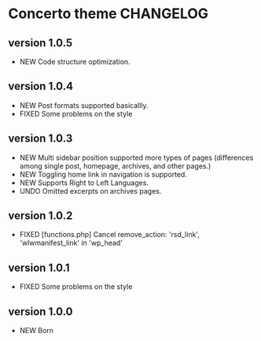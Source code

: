 
# Concerto theme CHANGELOG

## version 1.0.5

- NEW         Code structure optimization.

## version 1.0.4

- NEW         Post formats supported basicallly.
- FIXED       Some problems on the style

## version 1.0.3

- NEW         Multi sidebar position supported more types of pages (differences among single post, homepage, archives, and other pages.)
- NEW         Toggling home link in navigation is supported.
- NEW         Supports Right to Left Languages.
- UNDO        Omitted excerpts on archives pages.

## version 1.0.2

- FIXED       [functions.php] Cancel remove_action: 'rsd_link', 'wlwmanifest_link' in 'wp_head'

## version 1.0.1

- FIXED       Some problems on the style

## version 1.0.0

- NEW         Born

